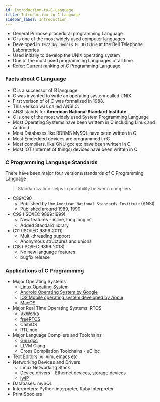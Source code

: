 ```yaml
---
id: Introduction-to-C-Language
title: Introduction to C Language
sidebar_label: Introduction
---
```


- General Purpose procedural programming Language
- C is one of the most widely used computer languages
- Developed in `1972 by Dennis M. Ritchie` at the Bell Telephone Laboratories
- Used initially to develop the UNIX operating system
- One of the most used programming Languages of all time. 
- [Refer: Current ranking of C Programming Language]([https://link](https://www.tiobe.com/tiobe-index/))

### Facts about C Language
- C is a successor of B language
- C was invented to write an operating system called UNIX
- First verison of of C was formalized in 1988.
- This verison was called ANSI C.
- ANSI stands for __American National Standard Institute__
- C is one of the most widely used System Programming Language
- Most Operating Systems have been writtem in C including Linux and Android
- Most Databases like RDBMS MySQL have been written in C
- Most Emdedded devices are programmed in C
- Most compilers, like GNU gcc etc have been written in C
- Most IOT (Internet of things) devices have been written in C.

### C Programming Language Standards

There have been major four versions/standards of C Programming Language

> Standardization helps in portability between compilers

- C89/C90 
  - Published by the `American National Standards Institute` (ANSI)
  - Published around 1989, 1990
- C99 (ISO/IEC 9899:1999)
  - New features - inline, long long int
  - Added Standard library
- C11 (ISO/IEC 9899:2011)
  - Multi-threading support
  - Anonymous structures and unions
- C18 (ISO/IEC 9899:2018)
  - No new language features
  - bugfix release


### Applications of C Programming
- Major Operating Systems
  - [Linux Opeating System](https://github.com/torvalds/linux)
  - [Android Operating System by Google](https://android.googlesource.com)
  - [iOS Mobile operating system developed by Apple](https://en.wikipedia.org/wiki/IOS)
  - [MacOS](https://en.wikipedia.org/wiki/MacOS)  
- Major Real Time Operating Systems: RTOS
  - [VxWorks](https://en.wikipedia.org/wiki/VxWorks)
  - [freeRTOS](https://www.freertos.org/)
  - ChibiOS
  - RTLinux
- Major Language Compilers and Toolchains
  - [Gnu gcc](https://gcc.gnu.org/)
  - LLVM Clang
  - Cross Compilation Toolchains - uClibc
- Text Editors: vi, vim, emacs etc
- Networking Devices and Drivers
  - Linux Networking Stack
  - Device drivers - Ethernet devices, storage devices
  - [lwIP](https://savannah.nongnu.org/projects/lwip/)
- Databases: mySQL
- Interpreters: Python interpreter, Ruby Interpreter 
- Print Spoolers





